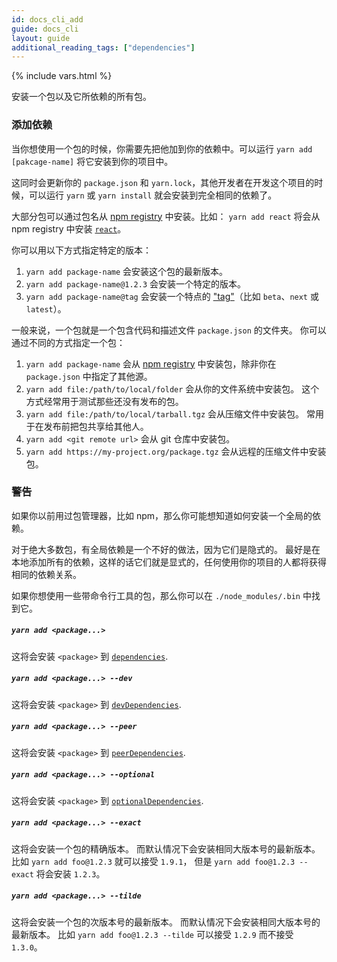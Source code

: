 ```yaml
---
id: docs_cli_add
guide: docs_cli
layout: guide
additional_reading_tags: ["dependencies"]
---
```


{% include vars.html %}

<p class="lead">安装一个包以及它所依赖的所有包。</p>

<a class="toc" id="toc-adding-dependencies" href="#toc-adding-dependencies"></a>

### 添加依赖

当你想使用一个包的时候，你需要先把他加到你的依赖中。可以运行 `yarn add [pakcage-name]` 将它安装到你的项目中。

这同时会更新你的 `package.json` 和 `yarn.lock`，其他开发者在开发这个项目的时候，可以运行 `yarn` 或 `yarn install` 就会安装到完全相同的依赖了。

大部分包可以通过包名从 [npm registry](https://www.npmjs.com) 中安装。比如： `yarn add react` 将会从 npm registry 中安装 [`react`](https://www.npmjs.com/package/react)。

你可以用以下方式指定特定的版本：

1. `yarn add package-name` 会安装这个包的最新版本。
2. `yarn add package-name@1.2.3` 会安装一个特定的版本。
3. `yarn add package-name@tag` 会安装一个特点的
  ["tag"]({{url_base}}/docs/cli/tag)（比如 `beta`、`next` 或 `latest`）。

一般来说，一个包就是一个包含代码和描述文件 `package.json` 的文件夹。
你可以通过不同的方式指定一个包：

1. `yarn add package-name` 会从 [npm registry](https://www.npmjs.com/)
  中安装包，除非你在 `package.json` 中指定了其他源。
2. `yarn add file:/path/to/local/folder` 会从你的文件系统中安装包。
  这个方式经常用于测试那些还没有发布的包。
3. `yarn add file:/path/to/local/tarball.tgz` 会从压缩文件中安装包。
  常用于在发布前把包共享给其他人。
4. `yarn add <git remote url>` 会从 git 仓库中安装包。
5. `yarn add https://my-project.org/package.tgz` 会从远程的压缩文件中安装包。

<a class="toc" id="toc-caveats" href="#toc-caveats"></a>

### 警告

如果你以前用过包管理器，比如 npm，那么你可能想知道如何安装一个全局的依赖。

对于绝大多数包，有全局依赖是一个不好的做法，因为它们是隐式的。
最好是在本地添加所有的依赖，这样的话它们就是显式的，任何使用你的项目的人都将获得相同的依赖关系。

如果你想使用一些带命令行工具的包，那么你可以在 `./node_modules/.bin` 中找到它。

##### `yarn add <package...>` <a class="toc" id="toc-yarn-add" href="#toc-yarn-add"></a>

这将会安装 `<package>` 到
[`dependencies`]({{url_base}}/docs/dependency-types#toc-dependencies).

##### `yarn add <package...> --dev` <a class="toc" id="toc-yarn-add-dev" href="#toc-yarn-add-dev"></a>

这将会安装 `<package>` 到
[`devDependencies`]({{url_base}}/docs/dependency-types#toc-dev-dependencies).

##### `yarn add <package...> --peer` <a class="toc" id="toc-yarn-add-peer" href="#toc-yarn-add-peer"></a>

这将会安装 `<package>` 到
[`peerDependencies`]({{url_base}}/docs/dependency-types#toc-peer-dependencies).

##### `yarn add <package...> --optional` <a class="toc" id="toc-yarn-add-optional" href="#toc-yarn-add-optional"></a>

这将会安装 `<package>` 到
[`optionalDependencies`]({{url_base}}/docs/dependency-types#toc-optional-dependencies).

##### `yarn add <package...> --exact` <a class="toc" id="toc-yarn-add-exact" href="#toc-yarn-add-exact"></a>

这将会安装一个包的精确版本。
而默认情况下会安装相同大版本号的最新版本。
比如 `yarn add foo@1.2.3` 就可以接受 `1.9.1`，
但是 `yarn add foo@1.2.3 --exact` 将会安装 `1.2.3`。

##### `yarn add <package...> --tilde` <a class="toc" id="toc-yarn-add-tilde" href="#toc-yarn-add-tilde"></a>

这将会安装一个包的次版本号的最新版本。
而默认情况下会安装相同大版本号的最新版本。
比如 `yarn add foo@1.2.3 --tilde` 可以接受 `1.2.9` 而不接受 `1.3.0`。
